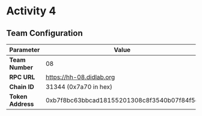 # Activity 4

## Team Configuration

| Parameter | Value |
|-----------|-------|
| **Team Number** | 08 |
| **RPC URL** | https://hh-08.didlab.org |
| **Chain ID** | 31344 (0x7a70 in hex) |
| **Token Address** | 0xb7f8bc63bbcad18155201308c8f3540b07f84f5e |
